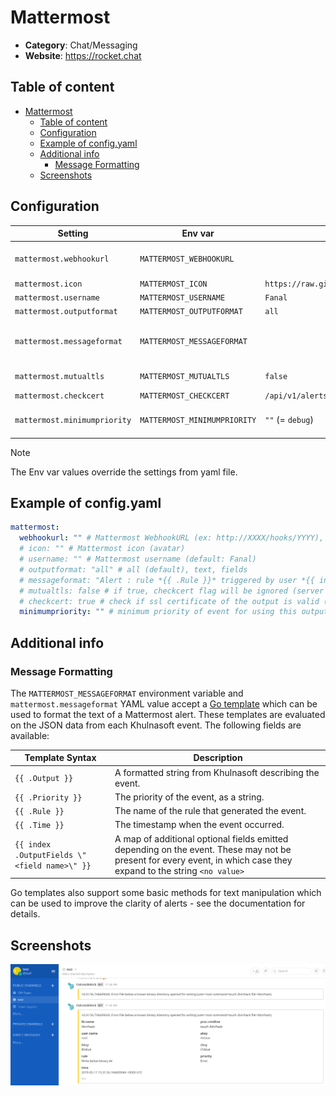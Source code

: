 # Mattermost


- **Category**: Chat/Messaging
- **Website**: https://rocket.chat

## Table of content

- [Mattermost](#mattermost)
  - [Table of content](#table-of-content)
  - [Configuration](#configuration)
  - [Example of config.yaml](#example-of-configyaml)
  - [Additional info](#additional-info)
    - [Message Formatting](#message-formatting)
  - [Screenshots](#screenshots)

## Configuration


| Setting                      | Env var                      | Default value                                                                                       | Description                                                                                                                                                                                                                                                                    |
| ---------------------------- | ---------------------------- | --------------------------------------------------------------------------------------------------- | ------------------------------------------------------------------------------------------------------------------------------------------------------------------------------------------------------------------------------------------------------------------------------ |
| `mattermost.webhookurl`      | `MATTERMOST_WEBHOOKURL`      |                                                                                                     | Mattermost WebhookURL (ex: https://hooks.mattermost.com/services/XXXX/YYYY/ZZZZ), if not empty, Mattermost output is **enabled**                                                                                                                                               |
| `mattermost.icon`            | `MATTERMOST_ICON`            | `https://raw.githubusercontent.com/khulnasoft/fanal/master/imgs/fanal_color.png` | Mattermost icon (avatar)                                                                                                                                                                                                                                                       |
| `mattermost.username`        | `MATTERMOST_USERNAME`        | `Fanal`                                                                                     | Mattermost username                                                                                                                                                                                                                                                            |
| `mattermost.outputformat`    | `MATTERMOST_OUTPUTFORMAT`    | `all`                                                                                               | Mattermost message format: `all`, `text`, `field`                                                                                                                                                                                                                              |
| `mattermost.messageformat`   | `MATTERMOST_MESSAGEFORMAT`   |                                                                                                     | A Go template to format Mattermost Text above Attachment, displayed in addition to the output from `MATTERMOST_OUTPUTFORMAT`, see [Message Formatting](#message-formatting) in the README for details. If empty, no Text is displayed before Attachment. |
| `mattermost.mutualtls`       | `MATTERMOST_MUTUALTLS`       | `false`                                                                                             | Authenticate to the output with TLS, if true, checkcert flag will be ignored (server cert will always be checked)                                                                                                                                                              |
| `mattermost.checkcert`       | `MATTERMOST_CHECKCERT`       | `/api/v1/alerts`                                                                                    | Check if ssl certificate of the output is valid                                                                                                                                                                                                                                | `mattermost.minimumpriority` | `MATTERMOST_MINIMUMPRIORITY` | `""` (= `debug`)                                                                                    | Minimum priority of event for using this output, order is `emergency,alert,critical,error,warning,notice,informational,debug or ""`
| `mattermost.minimumpriority` | `MATTERMOST_MINIMUMPRIORITY` | `""` (= `debug`)                                                                                    | Minimum priority of event for using this output, order is `emergency,alert,critical,error,warning,notice,informational,debug or ""`                                                                                                                                            |


> [!NOTE]
The Env var values override the settings from yaml file.

## Example of config.yaml

```yaml
mattermost:
  webhookurl: "" # Mattermost WebhookURL (ex: http://XXXX/hooks/YYYY), if not empty, Mattermost output is enabled
  # icon: "" # Mattermost icon (avatar)
  # username: "" # Mattermost username (default: Fanal)
  # outputformat: "all" # all (default), text, fields
  # messageformat: "Alert : rule *{{ .Rule }}* triggered by user *{{ index .OutputFields \"user.name\" }}*" # a Go template to format Mattermost Text above Attachment, displayed in addition to the output from `MATTERMOST_OUTPUTFORMAT`. If empty, no Text is displayed before Attachment.
  # mutualtls: false # if true, checkcert flag will be ignored (server cert will always be checked)
  # checkcert: true # check if ssl certificate of the output is valid (default: true)
  minimumpriority: "" # minimum priority of event for using this output, order is emergency|alert|critical|error|warning|notice|informational|debug or "" (default)
```

## Additional info

### Message Formatting

The `MATTERMOST_MESSAGEFORMAT` environment variable and `mattermost.messageformat` YAML value accept a [Go template](https://golang.org/pkg/text/template/) which can be used to format the text of a Mattermost alert.
These templates are evaluated on the JSON data from each Khulnasoft event. The following fields are available:

| Template Syntax                              | Description                                                                                                                                                        |
| -------------------------------------------- | ------------------------------------------------------------------------------------------------------------------------------------------------------------------ |
| `{{ .Output }}`                              | A formatted string from Khulnasoft describing the event.                                                                                                                |
| `{{ .Priority }}`                            | The priority of the event, as a string.                                                                                                                            |
| `{{ .Rule }}`                                | The name of the rule that generated the event.                                                                                                                     |
| `{{ .Time }}`                                | The timestamp when the event occurred.                                                                                                                             |
| `{{ index .OutputFields \"<field name>\" }}` | A map of additional optional fields emitted depending on the event. These may not be present for every event, in which case they expand to the string `<no value>` |

Go templates also support some basic methods for text manipulation which can be used to improve the clarity of alerts - see the documentation for details.

## Screenshots

![mattermost example](images/mattermost.png)